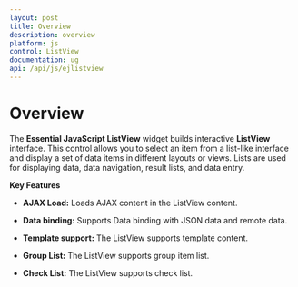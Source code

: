 ```yaml
---
layout: post
title: Overview
description: overview
platform: js
control: ListView
documentation: ug
api: /api/js/ejlistview
---
```


# Overview

The **Essential JavaScript ListView** widget builds interactive **ListView** interface. This control allows you to select an item from a list-like interface and display a set of data items in different layouts or views. Lists are used for displaying data, data navigation, result lists, and data entry.

**Key Features**

* **AJAX Load:** Loads AJAX content in the ListView content.

* **Data binding:** Supports Data binding with JSON data and remote data.

* **Template support:** The ListView supports template content.

* **Group List:** The ListView supports group item list.

* **Check List:** The ListView supports check list.



